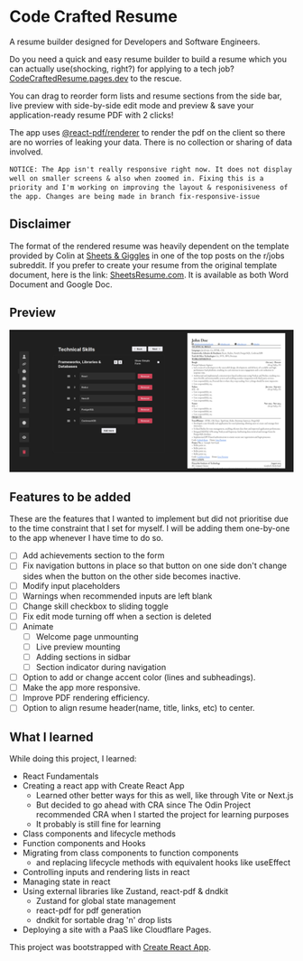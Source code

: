 # Code Crafted Resume

A resume builder designed for Developers and Software Engineers.

Do you need a quick and easy resume builder to build a resume which you can actually use(shocking, right?) for applying to a tech job? [CodeCraftedResume.pages.dev](https://codecraftedresume.pages.dev/) to the rescue.

You can drag to reorder form lists and resume sections from the side bar, live preview with side-by-side edit mode and preview & save your application-ready resume PDF with 2 clicks!

The app uses [@react-pdf/renderer](https://react-pdf.org/) to render the pdf on the client so there are no worries of leaking your data. There is no collection or sharing of data involved.

```
NOTICE: The App isn't really responsive right now. It does not display well on smaller screens & also when zoomed in. Fixing this is a priority and I'm working on improving the layout & responisiveness of the app. Changes are being made in branch fix-responsive-issue
```

## Disclaimer

The format of the rendered resume was heavily dependent on the template provided by Colin at [Sheets & Giggles](https://sheetsgiggles.com/) in one of the top posts on the r/jobs subreddit. If you prefer to create your resume from the original template document, here is the link: [SheetsResume.com](https://sheetsresume.com/resume-template/). It is available as both Word Document and Google Doc.

## Preview

![Fom Preview](preview.png)

## Features to be added

These are the features that I wanted to implement but did not prioritise due to the time constraint that I set for myself. I will be adding them one-by-one to the app whenever I have time to do so.

- [ ] Add achievements section to the form
- [ ] Fix navigation buttons in place so that button on one side don't change sides when the button on the other side becomes inactive.
- [ ] Modify input placeholders
- [ ] Warnings when recommended inputs are left blank
- [ ] Change skill checkbox to sliding toggle
- [ ] Fix edit mode turning off when a section is deleted
- [ ] Animate
  - [ ] Welcome page unmounting
  - [ ] Live preview mounting
  - [ ] Adding sections in sidbar
  - [ ] Section indicator during navigation
- [ ] Option to add or change accent color (lines and subheadings).
- [ ] Make the app more responsive.
- [ ] Improve PDF rendering efficiency.
- [ ] Option to align resume header(name, title, links, etc) to center.

## What I learned

While doing this project, I learned:
- React Fundamentals
- Creating a react app with Create React App
  - Learned other better ways for this as well, like through Vite or Next.js
  - But decided to go ahead with CRA since The Odin Project recommended CRA when I started the project for learning purposes
  - It probably is still fine for learning
- Class components and lifecycle methods
- Function components and Hooks
- Migrating from class components to function components
  - and replacing lifecycle methods with equivalent hooks like useEffect
- Controlling inputs and rendering lists in react
- Managing state in react
- Using external libraries like Zustand, react-pdf & dndkit
  - Zustand for global state management
  - react-pdf for pdf generation
  - dndkit for sortable drag 'n' drop lists
- Deploying a site with a PaaS like Cloudflare Pages.

This project was bootstrapped with [Create React App](https://github.com/facebook/create-react-app).